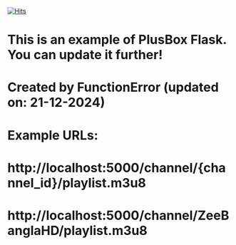 
[![Hits](https://hits.seeyoufarm.com/api/count/incr/badge.svg?url=https%3A%2F%2Fgithub.com%2FFunctionError%2FPlusbox-FlaskApi%2F&count_bg=%2379C83D&title_bg=%23555555&icon=&icon_color=%23E7E7E7&title=hits&edge_flat=false)](https://hits.seeyoufarm.com)

# This is an example of PlusBox Flask. You can update it further!
# Created by FunctionError (updated on: 21-12-2024)
# Example URLs:
# http://localhost:5000/channel/{channel_id}/playlist.m3u8
# http://localhost:5000/channel/ZeeBanglaHD/playlist.m3u8
